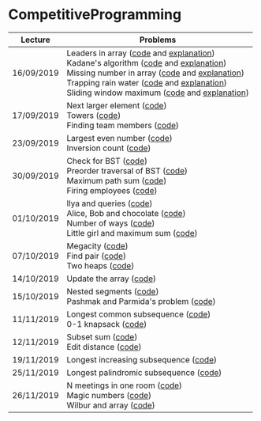 # CompetitiveProgramming

| Lecture       | Problems      |
| ------------- | ------------- |
|  16/09/2019   | Leaders in array ([code](https://github.com/laurab1/CompetitiveProgramming/blob/master/16-09-19/leaders2.cpp) and [explanation](https://github.com/laurab1/CompetitiveProgramming/blob/master/16-09-19/solutions.md))<br/> Kadane's algorithm ([code](https://github.com/laurab1/CompetitiveProgramming/blob/master/16-09-19/kadane.cpp) and [explanation](https://github.com/laurab1/CompetitiveProgramming/blob/master/16-09-19/solutions.md))<br/> Missing number in array ([code](https://github.com/laurab1/CompetitiveProgramming/blob/master/16-09-19/missing_num.cpp) and [explanation](https://github.com/laurab1/CompetitiveProgramming/blob/master/16-09-19/solutions.md))<br/> Trapping rain water ([code](https://github.com/laurab1/CompetitiveProgramming/blob/master/16-09-19/trapping_rain.cpp) and [explanation](https://github.com/laurab1/CompetitiveProgramming/blob/master/16-09-19/solutions.md))<br/> Sliding window maximum ([code](https://github.com/laurab1/CompetitiveProgramming/blob/master/16-09-19/sliding_window_max.cpp) and [explanation](https://github.com/laurab1/CompetitiveProgramming/blob/master/16-09-19/solutions.md)) |
|  17/09/2019   |  Next larger element ([code](https://github.com/laurab1/CompetitiveProgramming/blob/master/17-09-19/next_larger_el.cpp))<br/> Towers ([code](https://github.com/laurab1/CompetitiveProgramming/blob/master/17-09-19/towers.cpp))<br/> Finding team members ([code](https://github.com/laurab1/CompetitiveProgramming/blob/master/17-09-19/finding_team_members.cpp)) |
|  23/09/2019   |  Largest even number ([code](https://github.com/laurab1/CompetitiveProgramming/blob/master/23-09-19/linear_largest_even_number.cpp)) <br/> Inversion count ([code](https://github.com/laurab1/CompetitiveProgramming/blob/master/23-09-19/inversion_count.cpp)) |
|  30/09/2019   |  Check for BST ([code](https://github.com/laurab1/CompetitiveProgramming/blob/master/30-09-19/check_for_BST.cpp)) <br/> Preorder traversal of BST ([code](https://github.com/laurab1/CompetitiveProgramming/blob/master/30-09-19/Preorder_traversal_BST.cpp)) <br/> Maximum path sum ([code](https://github.com/laurab1/CompetitiveProgramming/blob/master/30-09-19/max_path_sum.cpp)) <br/> Firing employees ([code](https://github.com/laurab1/CompetitiveProgramming/blob/master/30-09-19/firing_employees.cpp)) <br/> |
|  01/10/2019   |  Ilya and queries ([code](https://github.com/laurab1/CompetitiveProgramming/blob/master/01-10-19/Ilya_and_queries.cpp)) <br/> Alice, Bob and chocolate ([code](https://github.com/laurab1/CompetitiveProgramming/blob/master/01-10-19/alice_and_bob.cpp)) <br/> Number of ways ([code](https://github.com/laurab1/CompetitiveProgramming/blob/master/01-10-19/number_of_ways.cpp)) <br/> Little girl and maximum sum ([code](https://github.com/laurab1/CompetitiveProgramming/blob/master/01-10-19/little_girl.cpp)) <br/> |
|  07/10/2019   |  Megacity ([code](https://github.com/laurab1/CompetitiveProgramming/blob/master/07-10-19/megacity.cpp)) <br/> Find pair ([code](https://github.com/laurab1/CompetitiveProgramming/blob/master/07-10-19/find_pair.cpp)) <br/> Two heaps ([code](https://github.com/laurab1/CompetitiveProgramming/blob/master/07-10-19/two_heaps.cpp)) <br/> |
|  14/10/2019   |  Update the array ([code](https://github.com/laurab1/CompetitiveProgramming/blob/master/14-10-19/update_array2.cpp)) <br/> |
|  15/10/2019   |  Nested segments ([code](https://github.com/laurab1/CompetitiveProgramming/blob/master/15-10-19/nested_segments.cpp)) <br/> Pashmak and Parmida's problem ([code](https://github.com/laurab1/CompetitiveProgramming/blob/master/15-10-19/pashmak.cpp)) <br/> |
|  11/11/2019   |  Longest common subsequence ([code](https://github.com/laurab1/CompetitiveProgramming/blob/master/11-11-19/lcs.cpp)) <br/> 0-1 knapsack ([code](https://github.com/laurab1/CompetitiveProgramming/blob/master/11-11-19/0-1_knapsack.cpp)) <br/> |
|  12/11/2019   |  Subset sum ([code](https://github.com/laurab1/CompetitiveProgramming/blob/master/12-11-19/subset_sum.cpp)) <br/> Edit distance ([code](https://github.com/laurab1/CompetitiveProgramming/blob/master/12-11-19/edit_distance.cpp)) <br/> |
|  19/11/2019   |  Longest increasing subsequence ([code](https://github.com/laurab1/CompetitiveProgramming/blob/master/19-11-19/lis.cpp)) <br/> |
|  25/11/2019   |  Longest palindromic subsequence ([code](https://github.com/laurab1/CompetitiveProgramming/blob/master/25-11-19/lps.cpp)) <br/> |
|  26/11/2019   |  N meetings in one room ([code](https://github.com/laurab1/CompetitiveProgramming/blob/master/26-11-19/n_meetings.cpp)) <br/> Magic numbers ([code](https://github.com/laurab1/CompetitiveProgramming/blob/master/26-11-19/magic_numbers.cpp)) <br/> Wilbur and array ([code](https://github.com/laurab1/CompetitiveProgramming/blob/master/26-11-19/wilbur_and_array.cpp)) <br/> |
